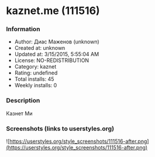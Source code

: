 # kaznet.me (111516)

### Information
- Author: Диас Маженов (unknown)
- Created at: unknown
- Updated at: 3/15/2015, 5:55:04 AM
- License: NO-REDISTRIBUTION
- Category: kaznet
- Rating: undefined
- Total installs: 45
- Weekly installs: 0


### Description
Казнет Ми


### Screenshots (links to userstyles.org)
![https://userstyles.org/style_screenshots/111516-after.png](https://userstyles.org/style_screenshots/111516-after.png)


